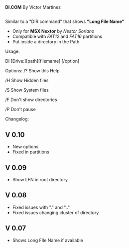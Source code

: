 **DI.COM**
By Victor Martinez
##


Similar to a "DIR command" that shows **"Long File Name"**

- Only for **MSX Nextor** by *Nestor Soriano*
- Compatible with *FAT12* and *FAT16* partitions
- Put inside a directory in the Path


Usage:

DI [Drive:][path][filemame]   [/option]

Options:
/?  Show this Help

/H  Show Hidden files

/S  Show System files

/F  Don't show directories

/P  Don't pause


Changelog:

V 0.10
------

 - New options
 - Fixed in partitions


V 0.09
------

 - Show LFN in root directory

V 0.08
------

 - Fixed issues with "." and ".."
 - Fixed issues changing cluster of directory

V 0.07
------

 - Shows Long FIle Name if available
